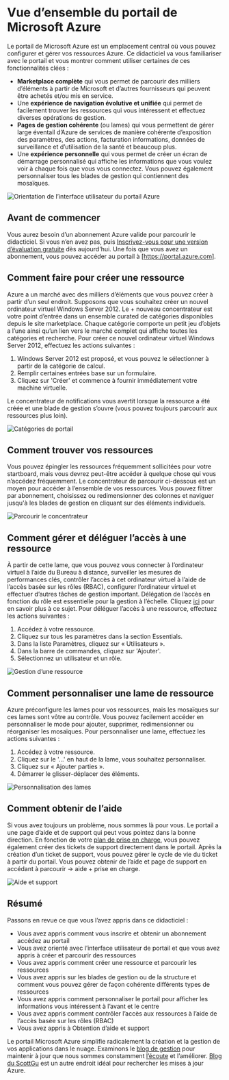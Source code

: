 <properties
    pageTitle="Vue d’ensemble du portail de Microsoft Azure"
    description="Apprenez à utiliser le portail Microsoft Azure."
    services=""
    documentationCenter=""
    authors="davidwrede"
    manager="dwrede"
    editor="jimbe"/>

<tags
    ms.service="na"
    ms.workload="na"
    ms.tgt_pltfrm="na"
    ms.devlang="na"
    ms.topic="hero-article"
    ms.date="12/16/2015"
    ms.author="dwrede"/>

# <a name="microsoft-azure-portal-overview"></a>Vue d’ensemble du portail de Microsoft Azure

Le portail de Microsoft Azure est un emplacement central où vous pouvez configurer et gérer vos ressources Azure.  Ce didacticiel va vous familiariser avec le portail et vous montrer comment utiliser certaines de ces fonctionnalités clées :
- **Marketplace complète** qui vous permet de parcourir des milliers d’éléments à partir de Microsoft et d’autres fournisseurs qui peuvent être achetés et/ou mis en service.
- Une **expérience de navigation évolutive et unifiée** qui permet de facilement trouver les ressources qui vous intéressent et effectuez diverses opérations de gestion.
- **Pages de gestion cohérente** (ou lames) qui vous permettent de gérer large éventail d’Azure de services de manière cohérente d’exposition des paramètres, des actions, facturation informations, données de surveillance et d’utilisation de la santé et beaucoup plus.
- Une **expérience personnelle** qui vous permet de créer un écran de démarrage personnalisé qui affiche les informations que vous voulez voir à chaque fois que vous vous connectez.  Vous pouvez également personnaliser tous les blades de gestion qui contiennent des mosaïques.

 ![Orientation de l’interface utilisateur du portail Azure][UIOrientation]

## <a name="before-you-get-started"></a>Avant de commencer

Vous aurez besoin d’un abonnement Azure valide pour parcourir le didacticiel.  Si vous n’en avez pas, puis [Inscrivez-vous pour une version d’évaluation gratuite](https://azure.microsoft.com/pricing/free-trial/) dès aujourd'hui.  Une fois que vous avez un abonnement, vous pouvez accéder au portail à [https://portal.azure.com].

## <a name="how-to-create-a-resource"></a>Comment faire pour créer une ressource

Azure a un marché avec des milliers d’éléments que vous pouvez créer à partir d’un seul endroit.  Supposons que vous souhaitez créer un nouvel ordinateur virtuel Windows Server 2012.  Le + nouveau concentrateur est votre point d’entrée dans un ensemble curated de catégories disponibles depuis le site marketplace.  Chaque catégorie comporte un petit jeu d’objets a l’une ainsi qu’un lien vers le marché complet qui affiche toutes les catégories et recherche. Pour créer ce nouvel ordinateur virtuel Windows Server 2012, effectuez les actions suivantes :  

1.  Windows Server 2012 est proposé, et vous pouvez le sélectionner à partir de la catégorie de calcul.  
2.  Remplir certaines entrées base sur un formulaire.
3.  Cliquez sur 'Créer' et commence à fournir immédiatement votre machine virtuelle.

Le concentrateur de notifications vous avertit lorsque la ressource a été créée et une blade de gestion s’ouvre (vous pouvez toujours parcourir aux ressources plus loin).

![Catégories de portail][PortalCategories]


## <a name="how-to-find-your-resources"></a>Comment trouver vos ressources

Vous pouvez épingler les ressources fréquemment sollicitées pour votre startboard, mais vous devrez peut-être accéder à quelque chose qui vous n’accédez fréquemment.  Le concentrateur de parcourir ci-dessous est un moyen pour accéder à l’ensemble de vos ressources.  Vous pouvez filtrer par abonnement, choisissez ou redimensionner des colonnes et naviguer jusqu'à les blades de gestion en cliquant sur des éléments individuels.

![Parcourir le concentrateur][BrowseHub]

## <a name="how-to-manage-and-delegate-access-to-a-resource"></a>Comment gérer et déléguer l’accès à une ressource

À partir de cette lame, que vous pouvez vous connecter à l’ordinateur virtuel à l’aide du Bureau à distance, surveiller les mesures de performances clés, contrôler l’accès à cet ordinateur virtuel à l’aide de l’accès basée sur les rôles (RBAC), configurer l’ordinateur virtuel et effectuer d’autres tâches de gestion important.  Délégation de l’accès en fonction du rôle est essentielle pour la gestion à l’échelle.  Cliquez [ici](./active-directory/role-based-access-control-configure.md) pour en savoir plus à ce sujet. Pour déléguer l’accès à une ressource, effectuez les actions suivantes :

1.  Accédez à votre ressource.
2.  Cliquez sur tous les paramètres dans la section Essentials.
3.  Dans la liste Paramètres, cliquez sur « Utilisateurs ».
4.  Dans la barre de commandes, cliquez sur 'Ajouter'.
5.  Sélectionnez un utilisateur et un rôle.

![Gestion d’une ressource][ManageResource]

## <a name="how-to-customize-a-resource-blade"></a>Comment personnaliser une lame de ressource

Azure préconfigure les lames pour vos ressources, mais les mosaïques sur ces lames sont vôtre au contrôle.  Vous pouvez facilement accéder en personnaliser le mode pour ajouter, supprimer, redimensionner ou réorganiser les mosaïques. Pour personnaliser une lame, effectuez les actions suivantes :

1.  Accédez à votre ressource.
2.  Cliquez sur le '...' en haut de la lame, vous souhaitez personnaliser.
3.  Cliquez sur « Ajouter parties ».
4.  Démarrer le glisser-déplacer des éléments.  

![Personnalisation des lames][CustomizeBlades]

## <a name="how-to-get-help"></a>Comment obtenir de l’aide

Si vous avez toujours un problème, nous sommes là pour vous.  Le portail a une page d’aide et de support qui peut vous pointez dans la bonne direction.  En fonction de votre [plan de prise en charge](https://azure.microsoft.com/support/plans/), vous pouvez également créer des tickets de support directement dans le portail.  Après la création d’un ticket de support, vous pouvez gérer le cycle de vie du ticket à partir du portail. Vous pouvez obtenir de l’aide et page de support en accédant à parcourir -> aide + prise en charge.  

![Aide et support][HelpSupport]

## <a name="summary"></a>Résumé

Passons en revue ce que vous l’avez appris dans ce didacticiel :
- Vous avez appris comment vous inscrire et obtenir un abonnement accédez au portail
- Vous avez orienté avec l’interface utilisateur de portail et que vous avez appris à créer et parcourir des ressources
- Vous avez appris comment créer une ressource et parcourir les ressources
- Vous avez appris sur les blades de gestion ou de la structure et comment vous pouvez gérer de façon cohérente différents types de ressources
- Vous avez appris comment personnaliser le portail pour afficher les informations vous intéressent à l’avant et le centre
- Vous avez appris comment contrôler l’accès aux ressources à l’aide de l’accès basée sur les rôles (RBAC)
- Vous avez appris à Obtention d’aide et support

Le portail Microsoft Azure simplifie radicalement la création et la gestion de vos applications dans le nuage.  Examinons le [blog de gestion](https://azure.microsoft.com/blog/topics/management/) pour maintenir à jour que nous sommes constamment [l’écoute](https://feedback.azure.com/forums/223579-azure-preview-portal/) et l’améliorer.  [Blog du ScottGu](http://weblogs.asp.net/scottgu) est un autre endroit idéal pour rechercher les mises à jour Azure.

[UIOrientation]: ./media/azure-portal-how-to-use/azure_portal_1.png
[PortalCategories]: ./media/azure-portal-how-to-use/azure_portal_2.png
[BrowseHub]: ./media/azure-portal-how-to-use/azure_portal_3.png
[ManageResource]: ./media/azure-portal-how-to-use/azure_portal_4.png
[CustomizeBlades]: ./media/azure-portal-how-to-use/azure_portal_5.png
[HelpSupport]: ./media/azure-portal-how-to-use/azure_portal_6.png
